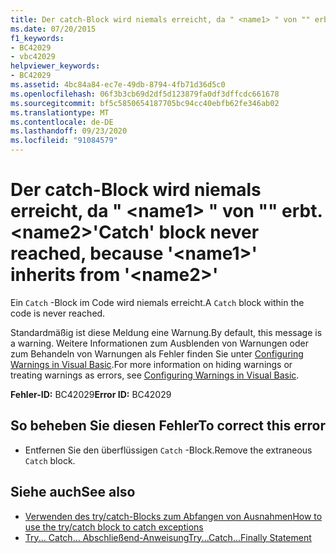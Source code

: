 ```yaml
---
title: Der catch-Block wird niemals erreicht, da " <name1> " von "" erbt. <name2>
ms.date: 07/20/2015
f1_keywords:
- BC42029
- vbc42029
helpviewer_keywords:
- BC42029
ms.assetid: 4bc84a84-ec7e-49db-8794-4fb71d36d5c0
ms.openlocfilehash: 06f3b3cb69d2df5d123879fa0df3dffcdc661678
ms.sourcegitcommit: bf5c5850654187705bc94cc40ebfb62fe346ab02
ms.translationtype: MT
ms.contentlocale: de-DE
ms.lasthandoff: 09/23/2020
ms.locfileid: "91084579"
---
```

# <a name="catch-block-never-reached-because-name1-inherits-from-name2"></a><span data-ttu-id="d43cb-102">Der catch-Block wird niemals erreicht, da " \<name1> " von "" erbt. \<name2></span><span class="sxs-lookup"><span data-stu-id="d43cb-102">'Catch' block never reached, because '\<name1>' inherits from '\<name2>'</span></span>

<span data-ttu-id="d43cb-103">Ein `Catch` -Block im Code wird niemals erreicht.</span><span class="sxs-lookup"><span data-stu-id="d43cb-103">A `Catch` block within the code is never reached.</span></span>  
  
 <span data-ttu-id="d43cb-104">Standardmäßig ist diese Meldung eine Warnung.</span><span class="sxs-lookup"><span data-stu-id="d43cb-104">By default, this message is a warning.</span></span> <span data-ttu-id="d43cb-105">Weitere Informationen zum Ausblenden von Warnungen oder zum Behandeln von Warnungen als Fehler finden Sie unter [Configuring Warnings in Visual Basic](/visualstudio/ide/configuring-warnings-in-visual-basic).</span><span class="sxs-lookup"><span data-stu-id="d43cb-105">For more information on hiding warnings or treating warnings as errors, see [Configuring Warnings in Visual Basic](/visualstudio/ide/configuring-warnings-in-visual-basic).</span></span>  
  
 <span data-ttu-id="d43cb-106">**Fehler-ID:** BC42029</span><span class="sxs-lookup"><span data-stu-id="d43cb-106">**Error ID:** BC42029</span></span>  
  
## <a name="to-correct-this-error"></a><span data-ttu-id="d43cb-107">So beheben Sie diesen Fehler</span><span class="sxs-lookup"><span data-stu-id="d43cb-107">To correct this error</span></span>  
  
- <span data-ttu-id="d43cb-108">Entfernen Sie den überflüssigen `Catch` -Block.</span><span class="sxs-lookup"><span data-stu-id="d43cb-108">Remove the extraneous `Catch` block.</span></span>  
  
## <a name="see-also"></a><span data-ttu-id="d43cb-109">Siehe auch</span><span class="sxs-lookup"><span data-stu-id="d43cb-109">See also</span></span>

- [<span data-ttu-id="d43cb-110">Verwenden des try/catch-Blocks zum Abfangen von Ausnahmen</span><span class="sxs-lookup"><span data-stu-id="d43cb-110">How to use the try/catch block to catch exceptions</span></span>](../../standard/exceptions/how-to-use-the-try-catch-block-to-catch-exceptions.md)
- [<span data-ttu-id="d43cb-111">Try... Catch... Abschließend-Anweisung</span><span class="sxs-lookup"><span data-stu-id="d43cb-111">Try...Catch...Finally Statement</span></span>](../language-reference/statements/try-catch-finally-statement.md)
